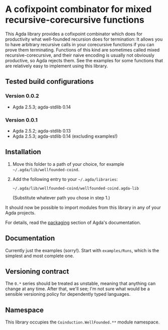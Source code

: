 # A cofixpoint combinator for mixed recursive-corecursive functions

This Agda library provides a cofixpoint combinator which does for productivity
what well-founded recursion does for termination: It allows you to have
arbitrary recursive calls in your corecursive functions if you can prove them
terminating. Functions of this kind are sometimes called mixed
recursive-corecursive, and their naive encoding is usually not obviously
productive, so Agda rejects them. See the examples for some functions that are
relatively easy to implement using this library.

## Tested build configurations

### Version 0.0.2

- Agda 2.5.3; agda-stdlib 0.14

### Version 0.0.1

- Agda 2.5.2; agda-stdlib 0.13
- Agda 2.5.3; agda-stdlib 0.14 (excluding examples!)

## Installation

1. Move this folder to a path of your choice, for example
   `~/.agda/lib/wellfounded-coind`.
2. Add the following entry to your `~/.agda/libraries`:

       ~/.agda/lib/wellfounded-coind/wellfounded-coind.agda-lib

   (Substitute whatever path you chose in step 1.)

It should now be possible to import modules from this library in any of your
Agda projects.

For details, read the
[packaging](http://agda.readthedocs.io/en/latest/tools/package-system.html)
section of Agda's documentation.

## Documentation

Currently just the examples (sorry!). Start with `examples/Runs`, which is the
simplest and most complete one.

## Versioning contract

The `0.*` series should be treated as unstable, meaning that anything can
change at any time. After that, we'll see; I'm not sure what would be a
sensible versioning policy for dependently typed languages.

## Namespace

This library occupies the `Coinduction.WellFounded.**` module namespace.
